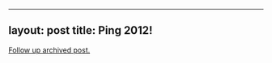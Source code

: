 
---
layout: post
title: Ping 2012!
---
[Follow up archived post.](/alex.ciobanu.org/indexfaa1.html)